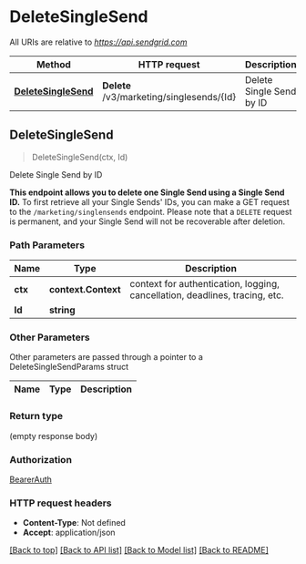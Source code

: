 # DeleteSingleSend

All URIs are relative to *https://api.sendgrid.com*

Method | HTTP request | Description
------------- | ------------- | -------------
[**DeleteSingleSend**](DeleteSingleSend.md#DeleteSingleSend) | **Delete** /v3/marketing/singlesends/{Id} | Delete Single Send by ID



## DeleteSingleSend

> DeleteSingleSend(ctx, Id)

Delete Single Send by ID

**This endpoint allows you to delete one Single Send using a Single Send ID.**  To first retrieve all your Single Sends' IDs, you can make a GET request to the `/marketing/singlensends` endpoint.  Please note that a `DELETE` request is permanent, and your Single Send will not be recoverable after deletion.

### Path Parameters


Name | Type | Description
------------- | ------------- | -------------
**ctx** | **context.Context** | context for authentication, logging, cancellation, deadlines, tracing, etc.
**Id** | **string** | 

### Other Parameters

Other parameters are passed through a pointer to a DeleteSingleSendParams struct


Name | Type | Description
------------- | ------------- | -------------

### Return type

 (empty response body)

### Authorization

[BearerAuth](../README.md#BearerAuth)

### HTTP request headers

- **Content-Type**: Not defined
- **Accept**: application/json

[[Back to top]](#) [[Back to API list]](../README.md#documentation-for-api-endpoints)
[[Back to Model list]](../README.md#documentation-for-models)
[[Back to README]](../README.md)

